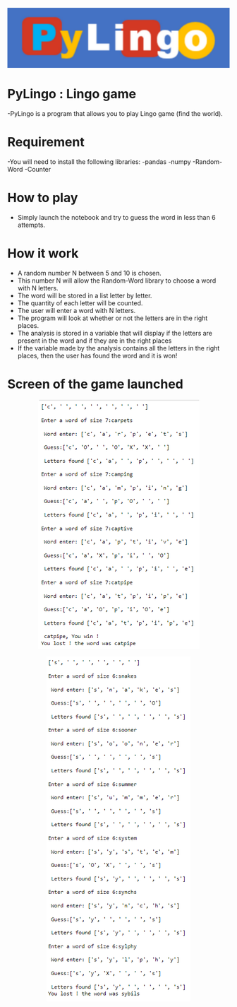<p align="center"><img src="PyLingoBanner.PNG"\></p>

# PyLingo : Lingo game
-PyLingo is a program that allows you to play Lingo game (find the world).

# Requirement
-You will need to install the following libraries:
  -pandas
  -numpy
  -Random-Word
  -Counter
  
# How to play
- Simply launch the notebook and try to guess the word in less than 6 attempts.

# How it work
- A random number N between 5 and 10 is chosen.
- This number N will allow the Random-Word library to choose a word with N letters.
- The word will be stored in a list letter by letter.
- The quantity of each letter will be counted.
- The user will enter a word with N letters.
- The program will look at whether or not the letters are in the right places.
- The analysis is stored in a variable that will display if the letters are present in the word and if they are in the right places
- If the variable made by the analysis contains all the letters in the right places, then the user has found the word and it is won!

# Screen of the game launched

<p align="center"><img src="GameWin.PNG"\></p>

<p align="center"><img src="GameLost.PNG"\></p>
